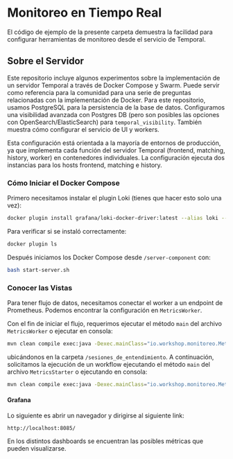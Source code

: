 
# Monitoreo en Tiempo Real

El código de ejemplo de la presente carpeta demuestra la facilidad para configurar herramientas de monitoreo desde el servicio de Temporal.

## Sobre el Servidor

Este repositorio incluye algunos experimentos sobre la implementación de un servidor Temporal a través de Docker Compose y Swarm. Puede servir como referencia para la comunidad para una serie de preguntas relacionadas con la implementación de Docker. Para este repositorio, usamos PostgreSQL para la persistencia de la base de datos. Configuramos una visibilidad avanzada con Postgres DB (pero son posibles las opciones con OpenSearch/ElasticSearch) para `temporal_visibility`. También muestra cómo configurar el servicio de UI y workers.

Esta configuración está orientada a la mayoría de entornos de producción, ya que implementa cada función del servidor Temporal (frontend, matching, history, worker) en contenedores individuales. La configuración ejecuta dos instancias para los hosts frontend, matching e history.

### Cómo Iniciar el Docker Compose

Primero necesitamos instalar el plugin Loki (tienes que hacer esto solo una vez):

```bash
docker plugin install grafana/loki-docker-driver:latest --alias loki --grant-all-permissions
```

Para verificar si se instaló correctamente:

```bash
docker plugin ls
```

Después iniciamos los Docker Compose desde `/server-component` con:

```bash
bash start-server.sh
```

### Conocer las Vistas

Para tener flujo de datos, necesitamos conectar el worker a un endpoint de Prometheus. Podemos encontrar la configuración en `MetricsWorker`.

Con el fin de iniciar el flujo, requerimos ejecutar el método `main` del archivo `MetricsWorker` o ejecutar en consola:

```bash
mvn clean compile exec:java -Dexec.mainClass="io.workshop.monitoreo.MetricsWorker"
```

ubicándonos en la carpeta `/sesiones_de_entendimiento`. A continuación, solicitamos la ejecución de un workflow ejecutando el método `main` del archivo `MetricsStarter` o ejecutando en consola:

```bash
mvn clean compile exec:java -Dexec.mainClass="io.workshop.monitoreo.MetricsStarter"
```

#### Grafana

Lo siguiente es abrir un navegador y dirigirse al siguiente link:

```plaintext
http://localhost:8085/
```

En los distintos dashboards se encuentran las posibles métricas que pueden visualizarse.
